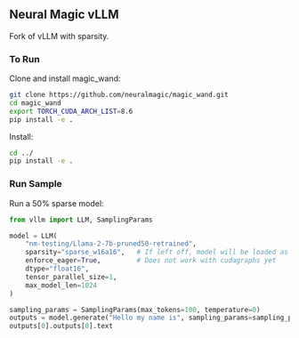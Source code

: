 ## Neural Magic vLLM

Fork of vLLM with sparsity.

### To Run

Clone and install magic_wand:

```bash
git clone https://github.com/neuralmagic/magic_wand.git
cd magic_wand
export TORCH_CUDA_ARCH_LIST=8.6
pip install -e .
```

Install:
```bash
cd ../
pip install -e .
```

### Run Sample

Run a 50% sparse model:

```python
from vllm import LLM, SamplingParams

model = LLM(
    "nm-testing/Llama-2-7b-pruned50-retrained",
    sparsity="sparse_w16a16",   # If left off, model will be loaded as dense
    enforce_eager=True,         # Does not work with cudagraphs yet
    dtype="float16",
    tensor_parallel_size=1,
    max_model_len=1024
)

sampling_params = SamplingParams(max_tokens=100, temperature=0)
outputs = model.generate("Hello my name is", sampling_params=sampling_params)
outputs[0].outputs[0].text
```
